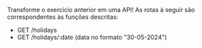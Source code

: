 Transforme o exercício anterior em uma API! As rotas à seguir são correspondentes às funções descritas:

- GET /holidays
- GET /holidays/:date (data no formato "30-05-2024")